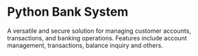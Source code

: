 <h1>Python Bank System</h1>
A versatile and secure solution for managing customer accounts, transactions, and banking operations. Features include account management, transactions, balance inquiry and others.
